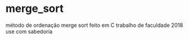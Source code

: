 # merge_sort
método de ordenação merge sort feito em C
trabalho de faculdade 2018
use com sabedoria


